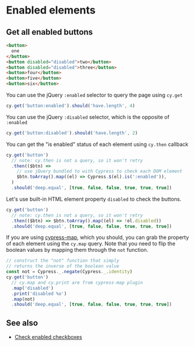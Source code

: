 # Enabled elements

## Get all enabled buttons

<!-- fiddle Get all enabled buttons -->

```html
<button>
  one
</button>
<button disabled="disabled">two</button>
<button disabled="disabled">three</button>
<button>four</button>
<button>five</button>
<button>six</button>
```

You can use the jQuery `:enabled` selector to query the page using `cy.get`

```js
cy.get('button:enabled').should('have.length', 4)
```

You can use the jQuery `:disabled` selector, which is the opposite of `:enabled`

```js
cy.get('button:disabled').should('have.length', 2)
```

You can get the "is enabled" status of each element using `cy.then` callback

```js
cy.get('button')
  // note: cy.then is not a query, so it won't retry
  .then(($btn) =>
    // use jQuery bundled to with Cypress to check each DOM element
    $btn.toArray().map((el) => Cypress.$(el).is(':enabled')),
  )
  .should('deep.equal', [true, false, false, true, true, true])
```

Let's use built-in HTML element property `disabled` to check the buttons.

```js
cy.get('button')
  // note: cy.then is not a query, so it won't retry
  .then(($btn) => $btn.toArray().map((el) => !el.disabled))
  .should('deep.equal', [true, false, false, true, true, true])
```

If you are using [cypress-map](https://github.com/bahmutov/cypress-map), which you should, you can grab the property of each element using the `cy.map` query. Note that you need to flip the boolean values by mapping them through the `not` function.

```js
// construct the "not" function that simply
// returns the inverse of the boolean value
const not = Cypress._.negate(Cypress._.identity)
cy.get('button')
  // cy.map and cy.print are from cypress-map plugin
  .map('disabled')
  .print('disabled %o')
  .map(not)
  .should('deep.equal', [true, false, false, true, true, true])
```

<!-- fiddle-end -->

## See also

- [Check enabled checkboxes](./check-enabled-checkboxes.md)
